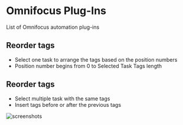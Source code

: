 # Omnifocus Plug-Ins
List of Omnifocus automation plug-ins 

## Reorder tags
- Select one task to arrange the tags based on the position
 numbers
- Position number begins from 0 to Selected Task Tags length


## Reorder tags
- Select multiple task with the same tags
- Insert tags before or after the previous tags

![screenshots](insert-tag-screenshot.PNG)
